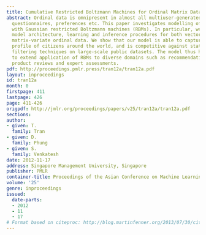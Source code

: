 ```yaml
---
title: Cumulative Restricted Boltzmann Machines for Ordinal Matrix Data Analysis
abstract: Ordinal data is omnipresent in almost all multiuser-generated feedback -
  questionnaires, preferences etc. This paper investigates modelling of ordinal data
  with Gaussian restricted Boltzmann machines (RBMs). In particular, we present the
  model architecture, learning and inference procedures for both vector-variate and
  matrix-variate ordinal data. We show that our model is able to capture latent opinion
  profile of citizens around the world, and is competitive against state-of-art collaborative
  filtering techniques on large-scale public datasets. The model thus has the potential
  to extend application of RBMs to diverse domains such as recommendation systems,
  product reviews and expert assessments.
pdf: http://proceedings.pmlr.press/tran12a/tran12a.pdf
layout: inproceedings
id: tran12a
month: 0
firstpage: 411
lastpage: 426
page: 411-426
origpdf: http://jmlr.org/proceedings/papers/v25/tran12a/tran12a.pdf
sections: 
author:
- given: T.
  family: Tran
- given: D.
  family: Phung
- given: S.
  family: Venkatesh
date: 2012-11-17
address: Singapore Management University, Singapore
publisher: PMLR
container-title: Proceedings of the Asian Conference on Machine Learning
volume: '25'
genre: inproceedings
issued:
  date-parts:
  - 2012
  - 11
  - 17
# Format based on citeproc: http://blog.martinfenner.org/2013/07/30/citeproc-yaml-for-bibliographies/
---
```

